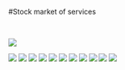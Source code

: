 #Stock market of services

<br/>

![](screens/Screenshot_20230709-200554_Stock%20Market%20of%20Tasks.jpg)

![](screens/Screenshot_20230709-200615_Stock%20Market%20of%20Tasks.jpg)
![](screens/Screenshot_20230709-200817_Stock%20Market%20of%20Tasks.jpg)
![](screens/Screenshot_20230709-200826_Stock%20Market%20of%20Tasks.jpg)
![](screens/Screenshot_20230709-200858_Stock%20Market%20of%20Tasks.jpg)
![](screens/Screenshot_20230709-200904_Stock%20Market%20of%20Tasks.jpg)
![](screens/Screenshot_20230709-200911_Stock%20Market%20of%20Tasks.jpg)
![](screens/Screenshot_20230709-200915_Stock%20Market%20of%20Tasks.jpg)
![](screens/Screenshot_20230709-200924_Stock%20Market%20of%20Tasks.jpg)
![](screens/Screenshot_20230709-200928_Stock%20Market%20of%20Tasks.jpg)
![](screens/Screenshot_20230709-200931_Stock%20Market%20of%20Tasks.jpg)
![](screens/Screenshot_20230709-200936_Stock%20Market%20of%20Tasks.jpg)